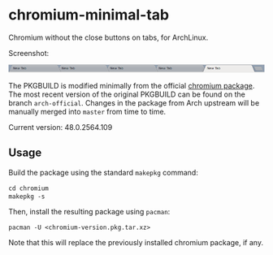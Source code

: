 chromium-minimal-tab
====================

Chromium without the close buttons on tabs, for ArchLinux.

Screenshot:

![screenshot](screenshot.png)

The PKGBUILD is modified minimally from the official [chromium
package](https://www.archlinux.org/packages/extra/x86_64/chromium/). The most
recent version of the original PKGBUILD can be found on the branch
``arch-official``. Changes in the package from Arch upstream will be manually
merged into ``master`` from time to time.

Current version: 48.0.2564.109

## Usage

Build the package using the standard ``makepkg`` command:

```
cd chromium
makepkg -s
```

Then, install the resulting package using ``pacman``:

```
pacman -U <chromium-version.pkg.tar.xz>
```

Note that this will replace the previously installed chromium package, if any.
